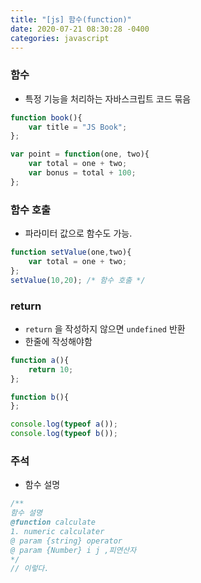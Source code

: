 ```yaml
---
title: "[js] 함수(function)"
date: 2020-07-21 08:30:28 -0400
categories: javascript
---
```


### 함수
- 특정 기능을 처리하는 자바스크립트 코드 묶음
```javascript
function book(){
    var title = "JS Book";
};

var point = function(one, two){
    var total = one + two;
    var bonus = total + 100;
};

```


### 함수 호출
- 파라미터 값으로 함수도 가능.
```javascript
function setValue(one,two){
    var total = one + two;
};
setValue(10,20); /* 함수 호출 */
```
### return
- ```return``` 을 작성하지 않으면 ```undefined``` 반환
- 한줄에 작성해야함
```javascript
function a(){
    return 10;
};

function b(){
};

console.log(typeof a());
console.log(typeof b());

```

### 주석
- 함수 설명
```javascript
/**
함수 설명
@function calculate
1. numeric calculater
@ param {string} operator
@ param {Number} i j ,피연산자
*/
// 이렇다.
```